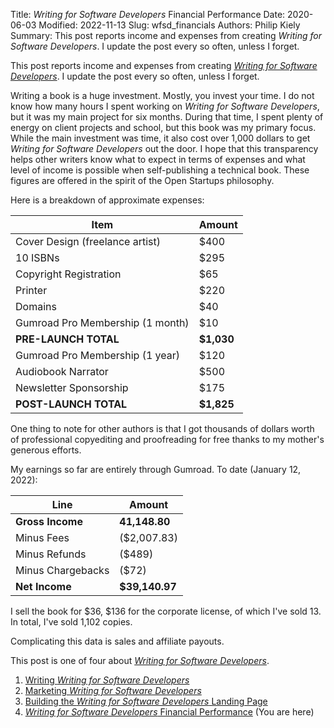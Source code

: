 Title: <i>Writing for Software Developers</i> Financial Performance
Date: 2020-06-03
Modified: 2022-11-13
Slug: wfsd_financials
Authors: Philip Kiely
Summary: This post reports income and expenses from creating *Writing for Software Developers*. I update the post every so often, unless I forget.

This post reports income and expenses from creating [*Writing for Software Developers*](/wfsd). I update the post every so often, unless I forget.

Writing a book is a huge investment. Mostly, you invest your time. I do not know how many hours I spent working on *Writing for Software Developers*, but it was my main project for six months. During that time, I spent plenty of energy on client projects and school, but this book was my primary focus. While the main investment was time, it also cost over 1,000 dollars to get *Writing for Software Developers* out the door. I hope that this transparency helps other writers know what to expect in terms of expenses and what level of income is possible when self-publishing a technical book. These figures are offered in the spirit of the Open Startups philosophy.

Here is a breakdown of approximate expenses:

| Item | Amount |
| --- | --- |
| Cover Design (freelance artist) | $400 |
| 10 ISBNs | $295 |
| Copyright Registration | $65 |
| Printer | $220 |
| Domains | $40 |
| Gumroad Pro Membership (1 month) | $10 |
| **PRE-LAUNCH TOTAL** | **$1,030** |
| Gumroad Pro Membership (1 year) | $120 |
| Audiobook Narrator | $500 |
| Newsletter Sponsorship | $175 |
| **POST-LAUNCH TOTAL** | **$1,825** |

One thing to note for other authors is that I got thousands of dollars worth of professional copyediting and proofreading for free thanks to my mother's generous efforts.

My earnings so far are entirely through Gumroad. To date (January 12, 2022):

| Line | Amount |
| --- | --- |
| **Gross Income** | **41,148.80** |
| Minus Fees | ($2,007.83) |
| Minus Refunds | ($489) |
| Minus Chargebacks | ($72) |
| **Net Income** | **$39,140.97** |

I sell the book for $36, $136 for the corporate license, of which I've sold 13. In total, I've sold 1,102 copies.

Complicating this data is sales and affiliate payouts.

This post is one of four about [*Writing for Software Developers*](/wfsd).

1. [Writing *Writing for Software Developers*](/essays/writing_wfsd.html)
2. [Marketing *Writing for Software Developers*](/essays/marketing_wfsd.html)
3. [Building the *Writing for Software Developers* Landing Page](/essays/wfsd_sales_page.html)
4. [*Writing for Software Developers* Financial Performance](/essays/wfsd_financials.html) (You are here)